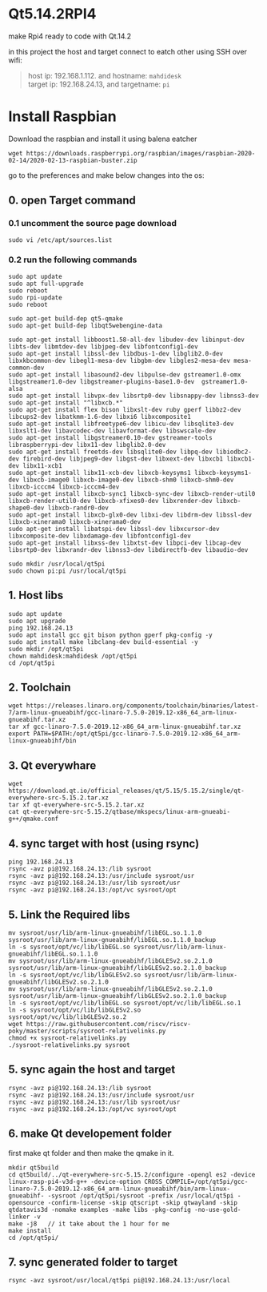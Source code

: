 # Qt5.14.2RPI4
make Rpi4 ready to code with Qt.14.2

in this project the host and target connect to eatch other using SSH over wifi:<br />
> host ip: 192.168.1.112. and hostname: `mahdidesk` <br />
> target ip: 192.168.24.13, and targetname: `pi`

# Install Raspbian 
Download the raspbian and install it using balena eatcher
```
wget https://downloads.raspberrypi.org/raspbian/images/raspbian-2020-02-14/2020-02-13-raspbian-buster.zip
```
go to the preferences and make below changes into the os:


## 0. open Target command

### 0.1 uncomment the source page download 
```
sudo vi /etc/apt/sources.list
```

### 0.2 run the following commands
```
sudo apt update
sudo apt full-upgrade
sudo reboot
sudo rpi-update
sudo reboot

sudo apt-get build-dep qt5-qmake
sudo apt-get build-dep libqt5webengine-data

sudo apt-get install libboost1.58-all-dev libudev-dev libinput-dev libts-dev libmtdev-dev libjpeg-dev libfontconfig1-dev 
sudo apt-get install libssl-dev libdbus-1-dev libglib2.0-dev libxkbcommon-dev libegl1-mesa-dev libgbm-dev libgles2-mesa-dev mesa-common-dev
sudo apt-get install libasound2-dev libpulse-dev gstreamer1.0-omx libgstreamer1.0-dev libgstreamer-plugins-base1.0-dev  gstreamer1.0-alsa
sudo apt-get install libvpx-dev libsrtp0-dev libsnappy-dev libnss3-dev
sudo apt-get install "^libxcb.*"
sudo apt-get install flex bison libxslt-dev ruby gperf libbz2-dev libcups2-dev libatkmm-1.6-dev libxi6 libxcomposite1
sudo apt-get install libfreetype6-dev libicu-dev libsqlite3-dev libxslt1-dev libavcodec-dev libavformat-dev libswscale-dev 
sudo apt-get install libgstreamer0.10-dev gstreamer-tools libraspberrypi-dev libx11-dev libglib2.0-dev 
sudo apt-get install freetds-dev libsqlite0-dev libpq-dev libiodbc2-dev firebird-dev libjpeg9-dev libgst-dev libxext-dev libxcb1 libxcb1-dev libx11-xcb1 
sudo apt-get install libx11-xcb-dev libxcb-keysyms1 libxcb-keysyms1-dev libxcb-image0 libxcb-image0-dev libxcb-shm0 libxcb-shm0-dev libxcb-icccm4 libxcb-icccm4-dev 
sudo apt-get install libxcb-sync1 libxcb-sync-dev libxcb-render-util0 libxcb-render-util0-dev libxcb-xfixes0-dev libxrender-dev libxcb-shape0-dev libxcb-randr0-dev 
sudo apt-get install libxcb-glx0-dev libxi-dev libdrm-dev libssl-dev libxcb-xinerama0 libxcb-xinerama0-dev
sudo apt-get install libatspi-dev libssl-dev libxcursor-dev libxcomposite-dev libxdamage-dev libfontconfig1-dev 
sudo apt-get install libxss-dev libxtst-dev libpci-dev libcap-dev libsrtp0-dev libxrandr-dev libnss3-dev libdirectfb-dev libaudio-dev

sudo mkdir /usr/local/qt5pi
sudo chown pi:pi /usr/local/qt5pi
```

## 1. Host libs
```
sudo apt update
sudo apt upgrade 
ping 192.168.24.13
sudo apt install gcc git bison python gperf pkg-config -y
sudo apt install make libclang-dev build-essential -y
sudo mkdir /opt/qt5pi
chown mahdidesk:mahdidesk /opt/qt5pi
cd /opt/qt5pi
```

## 2. Toolchain

```
wget https://releases.linaro.org/components/toolchain/binaries/latest-7/arm-linux-gnueabihf/gcc-linaro-7.5.0-2019.12-x86_64_arm-linux-gnueabihf.tar.xz
tar xf gcc-linaro-7.5.0-2019.12-x86_64_arm-linux-gnueabihf.tar.xz 
export PATH=$PATH:/opt/qt5pi/gcc-linaro-7.5.0-2019.12-x86_64_arm-linux-gnueabihf/bin
```

## 3. Qt everywhare

```
wget https://download.qt.io/official_releases/qt/5.15/5.15.2/single/qt-everywhere-src-5.15.2.tar.xz
tar xf qt-everywhere-src-5.15.2.tar.xz 
cat qt-everywhere-src-5.15.2/qtbase/mkspecs/linux-arm-gnueabi-g++/qmake.conf
```
## 4. sync target with host (using rsync)
```
ping 192.168.24.13
rsync -avz pi@192.168.24.13:/lib sysroot
rsync -avz pi@192.168.24.13:/usr/include sysroot/usr
rsync -avz pi@192.168.24.13:/usr/lib sysroot/usr
rsync -avz pi@192.168.24.13:/opt/vc sysroot/opt
```

## 5. Link the Required libs
```
mv sysroot/usr/lib/arm-linux-gnueabihf/libEGL.so.1.1.0 sysroot/usr/lib/arm-linux-gnueabihf/libEGL.so.1.1.0_backup
ln -s sysroot/opt/vc/lib/libEGL.so sysroot/usr/lib/arm-linux-gnueabihf/libEGL.so.1.1.0
mv sysroot/usr/lib/arm-linux-gnueabihf/libGLESv2.so.2.1.0 sysroot/usr/lib/arm-linux-gnueabihf/libGLESv2.so.2.1.0_backup
ln -s sysroot/opt/vc/lib/libGLESv2.so sysroot/usr/lib/arm-linux-gnueabihf/libGLESv2.so.2.1.0
mv sysroot/usr/lib/arm-linux-gnueabihf/libGLESv2.so.2.1.0 sysroot/usr/lib/arm-linux-gnueabihf/libGLESv2.so.2.1.0_backup
ln -s sysroot/opt/vc/lib/libEGL.so sysroot/opt/vc/lib/libEGL.so.1
ln -s sysroot/opt/vc/lib/libGLESv2.so sysroot/opt/vc/lib/libGLESv2.so.2
wget https://raw.githubusercontent.com/riscv/riscv-poky/master/scripts/sysroot-relativelinks.py
chmod +x sysroot-relativelinks.py 
./sysroot-relativelinks.py sysroot
```
## 5. sync again the host and target
```
rsync -avz pi@192.168.24.13:/lib sysroot
rsync -avz pi@192.168.24.13:/usr/include sysroot/usr
rsync -avz pi@192.168.24.13:/usr/lib sysroot/usr
rsync -avz pi@192.168.24.13:/opt/vc sysroot/opt
```

## 6. make Qt developement folder
first make qt folder and then make the qmake in it.
```
mkdir qt5build
cd qt5build/../qt-everywhere-src-5.15.2/configure -opengl es2 -device linux-rasp-pi4-v3d-g++ -device-option CROSS_COMPILE=/opt/qt5pi/gcc-linaro-7.5.0-2019.12-x86_64_arm-linux-gnueabihf/bin/arm-linux-gnueabihf- -sysroot /opt/qt5pi/sysroot -prefix /usr/local/qt5pi -opensource -confirm-license -skip qtscript -skip qtwayland -skip qtdatavis3d -nomake examples -make libs -pkg-config -no-use-gold-linker -v
make -j8   // it take about the 1 hour for me
make install
cd /opt/qt5pi/
```
## 7. sync generated folder to target 
```
rsync -avz sysroot/usr/local/qt5pi pi@192.168.24.13:/usr/local
```









